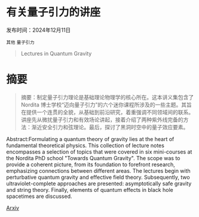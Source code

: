 # 有关量子引力的讲座

发布时间：2024年12月11日

`其他` `量子引力`

> Lectures in Quantum Gravity

# 摘要

> 摘要：制定量子引力理论是基础理论物理学的核心所在。这本讲义集包含了 Nordita 博士学校“迈向量子引力”的六个迷你课程所涉及的一些主题。其旨在提供一个连贯的全貌，从基础到前沿研究，着重强调不同领域间的联系。讲座先从微扰量子引力和有效场论讲起，接着介绍了两种紫外线完备的方法：渐近安全引力和弦理论。最后，探讨了黑洞时空中的量子效应要素。

> 
Abstract:Formulating a quantum theory of gravity lies at the heart of fundamental theoretical physics. This collection of lecture notes encompasses a selection of topics that were covered in six mini-courses at the Nordita PhD school "Towards Quantum Gravity". The scope was to provide a coherent picture, from its foundation to forefront research, emphasizing connections between different areas. The lectures begin with perturbative quantum gravity and effective field theory. Subsequently, two ultraviolet-complete approaches are presented: asymptotically safe gravity and string theory. Finally, elements of quantum effects in black hole spacetimes are discussed.
    

[Arxiv](https://arxiv.org/pdf/2412.08690)